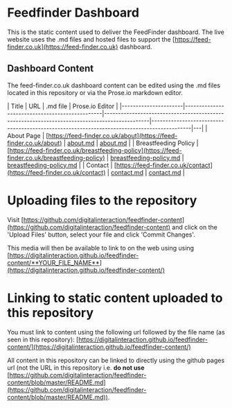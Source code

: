 # Feedfinder Dashboard
This is the static content used to deliver the FeedFinder dashboard. The live website uses the .md files and hosted files to support the [https://feed-finder.co.uk](https://feed-finder.co.uk) dashboard.

## Dashboard Content
The feed-finder.co.uk dashboard content can be edited using the .md files located in this repository or via the Prose.io markdown editor.

| Title                | URL                                            | .md file                                                                                     | Prose.io Editor                                                                            |
|----------------------|------------------------------------------------|----------------------------------------------------------------------------------------------|--------------------------------------------------------------------------------------------|---|
| About Page           | [https://feed-finder.co.uk/about](https://feed-finder.co.uk/about)                | [about.md](https://github.com/digitalinteraction/feedfinder-content/blob/master/about.md)                | [about.md](http://prose.io/#digitalinteraction/feedfinder-content/edit/master/about.md)                |
| Breastfeeding Policy | [https://feed-finder.co.uk/breastfeeding-policy](https://feed-finder.co.uk/breastfeeding-policy) | [breastfeeding-policy.md](https://github.com/digitalinteraction/feedfinder-content/blob/master/breastfeeding-policy.md) | [breastfeeding-policy.md](http://prose.io/#digitalinteraction/feedfinder-content/edit/master/breastfeeding-policy.md) |
| Contact              | [https://feed-finder.co.uk/contact](https://feed-finder.co.uk/contact)              | [contact.md](https://github.com/digitalinteraction/feedfinder-content/blob/master/contact.md)              | [contact.md](http://prose.io/#digitalinteraction/feedfinder-content/edit/master/contact.md)              |

# Uploading files to the repository
Visit [https://github.com/digitalinteraction/feedfinder-content](https://github.com/digitalinteraction/feedfinder-content) and click on the 'Upload Files' button, select your file and click 'Commit Changes'.

This media will then be available to link to on the web using using [https://digitalinteraction.github.io/feedfinder-content/**YOUR_FILE_NAME**](https://digitalinteraction.github.io/feedfinder-content/)

# Linking to static content uploaded to this repository
You must link to content using the following url followed by the file name (as seen in this repository):
[https://digitalinteraction.github.io/feedfinder-content/](https://digitalinteraction.github.io/feedfinder-content/)

All content in this repository can be linked to directly using the github pages url (not the URL in this repository i.e. **do not use** [https://github.com/digitalinteraction/feedfinder-content/blob/master/README.md](https://github.com/digitalinteraction/feedfinder-content/blob/master/README.md)).

